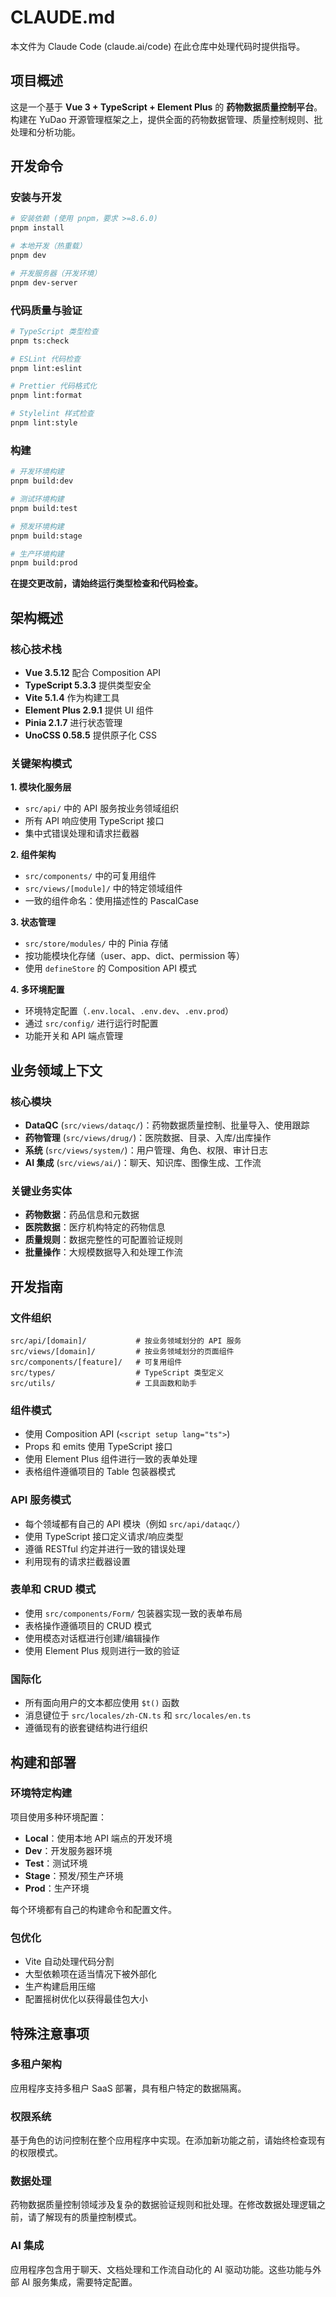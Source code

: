 # CLAUDE.md

本文件为 Claude Code (claude.ai/code) 在此仓库中处理代码时提供指导。

## 项目概述

这是一个基于 **Vue 3 + TypeScript + Element Plus** 的 **药物数据质量控制平台**。构建在 YuDao 开源管理框架之上，提供全面的药物数据管理、质量控制规则、批处理和分析功能。

## 开发命令

### 安装与开发
```bash
# 安装依赖 (使用 pnpm，要求 >=8.6.0)
pnpm install

# 本地开发（热重载）
pnpm dev

# 开发服务器（开发环境）
pnpm dev-server
```

### 代码质量与验证
```bash
# TypeScript 类型检查
pnpm ts:check

# ESLint 代码检查
pnpm lint:eslint

# Prettier 代码格式化
pnpm lint:format

# Stylelint 样式检查
pnpm lint:style
```

### 构建
```bash
# 开发环境构建
pnpm build:dev

# 测试环境构建
pnpm build:test

# 预发环境构建
pnpm build:stage

# 生产环境构建
pnpm build:prod
```

**在提交更改前，请始终运行类型检查和代码检查。**

## 架构概述

### 核心技术栈
- **Vue 3.5.12** 配合 Composition API
- **TypeScript 5.3.3** 提供类型安全
- **Vite 5.1.4** 作为构建工具
- **Element Plus 2.9.1** 提供 UI 组件
- **Pinia 2.1.7** 进行状态管理
- **UnoCSS 0.58.5** 提供原子化 CSS

### 关键架构模式

**1. 模块化服务层**
- `src/api/` 中的 API 服务按业务领域组织
- 所有 API 响应使用 TypeScript 接口
- 集中式错误处理和请求拦截器

**2. 组件架构**
- `src/components/` 中的可复用组件
- `src/views/[module]/` 中的特定领域组件
- 一致的组件命名：使用描述性的 PascalCase

**3. 状态管理**
- `src/store/modules/` 中的 Pinia 存储
- 按功能模块化存储（user、app、dict、permission 等）
- 使用 `defineStore` 的 Composition API 模式

**4. 多环境配置**
- 环境特定配置（`.env.local`、`.env.dev`、`.env.prod`）
- 通过 `src/config/` 进行运行时配置
- 功能开关和 API 端点管理

## 业务领域上下文

### 核心模块
- **DataQC** (`src/views/dataqc/`)：药物数据质量控制、批量导入、使用跟踪
- **药物管理** (`src/views/drug/`)：医院数据、目录、入库/出库操作
- **系统** (`src/views/system/`)：用户管理、角色、权限、审计日志
- **AI 集成** (`src/views/ai/`)：聊天、知识库、图像生成、工作流

### 关键业务实体
- **药物数据**：药品信息和元数据
- **医院数据**：医疗机构特定的药物信息
- **质量规则**：数据完整性的可配置验证规则
- **批量操作**：大规模数据导入和处理工作流

## 开发指南

### 文件组织
```
src/api/[domain]/           # 按业务领域划分的 API 服务
src/views/[domain]/         # 按业务领域划分的页面组件
src/components/[feature]/   # 可复用组件
src/types/                  # TypeScript 类型定义
src/utils/                  # 工具函数和助手
```

### 组件模式
- 使用 Composition API (`<script setup lang="ts">`)
- Props 和 emits 使用 TypeScript 接口
- 使用 Element Plus 组件进行一致的表单处理
- 表格组件遵循项目的 Table 包装器模式

### API 服务模式
- 每个领域都有自己的 API 模块（例如 `src/api/dataqc/`）
- 使用 TypeScript 接口定义请求/响应类型
- 遵循 RESTful 约定并进行一致的错误处理
- 利用现有的请求拦截器设置

### 表单和 CRUD 模式
- 使用 `src/components/Form/` 包装器实现一致的表单布局
- 表格操作遵循项目的 CRUD 模式
- 使用模态对话框进行创建/编辑操作
- 使用 Element Plus 规则进行一致的验证

### 国际化
- 所有面向用户的文本都应使用 `$t()` 函数
- 消息键位于 `src/locales/zh-CN.ts` 和 `src/locales/en.ts`
- 遵循现有的嵌套键结构进行组织

## 构建和部署

### 环境特定构建
项目使用多种环境配置：
- **Local**：使用本地 API 端点的开发环境
- **Dev**：开发服务器环境
- **Test**：测试环境
- **Stage**：预发/预生产环境
- **Prod**：生产环境

每个环境都有自己的构建命令和配置文件。

### 包优化
- Vite 自动处理代码分割
- 大型依赖项在适当情况下被外部化
- 生产构建启用压缩
- 配置摇树优化以获得最佳包大小

## 特殊注意事项

### 多租户架构
应用程序支持多租户 SaaS 部署，具有租户特定的数据隔离。

### 权限系统
基于角色的访问控制在整个应用程序中实现。在添加新功能之前，请始终检查现有的权限模式。

### 数据处理
药物数据质量控制领域涉及复杂的数据验证规则和批处理。在修改数据处理逻辑之前，请了解现有的质量控制模式。

### AI 集成
应用程序包含用于聊天、文档处理和工作流自动化的 AI 驱动功能。这些功能与外部 AI 服务集成，需要特定配置。
